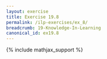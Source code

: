 ```yaml
---
layout: exercise
title: Exercise 19.8
permalink: /ilp-exercises/ex_8/
breadcrumb: 19-Knowledge-In-Learning
canonical_id: ex19.8
---
```


{% include mathjax_support %}
